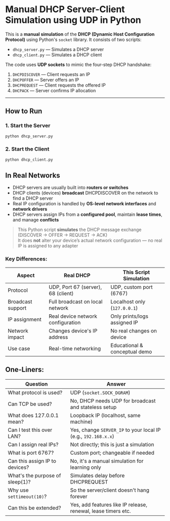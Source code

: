# Manual DHCP Server-Client Simulation using UDP in Python

This is a **manual simulation** of the **DHCP (Dynamic Host Configuration Protocol)** using Python's `socket` library. It consists of two scripts:

- `dhcp_server.py` — Simulates a DHCP server
- `dhcp_client.py` — Simulates a DHCP client

The code uses **UDP sockets** to mimic the four-step DHCP handshake:
1. `DHCPDISCOVER` — Client requests an IP
2. `DHCPOFFER` — Server offers an IP
3. `DHCPREQUEST` — Client requests the offered IP
4. `DHCPACK` — Server confirms IP allocation

---

##  How to Run

### 1. Start the Server
```bash
python dhcp_server.py
```

### 2. Start the Client
```bash
python dhcp_client.py
```

##  In Real Networks

- DHCP servers are usually built into **routers or switches**
- DHCP clients (devices) **broadcast** DHCPDISCOVER on the network to find a DHCP server
- Real IP configuration is handled by **OS-level network interfaces** and **network drivers**
- DHCP servers assign IPs from a **configured pool**, maintain **lease times**, and manage **conflicts**


> This Python script **simulates** the DHCP message exchange (DISCOVER → OFFER → REQUEST → ACK)  
> It does **not** alter your device’s actual network configuration — no real IP is assigned to any adapter


### Key Differences:
| Aspect                    | Real DHCP                            | This Script Simulation            |
|--------------------------|--------------------------------------|-----------------------------------|
| Protocol                 | UDP, Port 67 (server), 68 (client)   | UDP, custom port (6767)           |
| Broadcast support        | Full broadcast on local network      | Localhost only (`127.0.0.1`)      |
| IP assignment            | Real device network configuration    | Only prints/logs assigned IP      |
| Network impact           | Changes device's IP address          | No real changes on device         |
| Use case                 | Real-time networking                 | Educational & conceptual demo     |


## One-Liners: 

| Question                          | Answer                                                        |
|----------------------------------|---------------------------------------------------------------|
| What protocol is used?           | UDP (`socket.SOCK_DGRAM`)                                     |
| Can TCP be used?                 | No, DHCP needs UDP for broadcast and stateless setup         |
| What does 127.0.0.1 mean?        | Loopback IP (localhost, same machine)                         |
| Can I test this over LAN?        | Yes, change `SERVER_IP` to your local IP (e.g., `192.168.x.x`)|
| Can I assign real IPs?           | Not directly; this is just a simulation                       |
| What is port 6767?               | Custom port; changeable if needed                             |
| Can this assign IP to devices?   | No, it's a manual simulation for learning only                |
| What's the purpose of sleep(1)?  | Simulates delay before DHCPREQUEST                            |
| Why use `settimeout(10)`?        | So the server/client doesn't hang forever                     |
| Can this be extended?            | Yes, add features like IP release, renewal, lease timers etc. |
